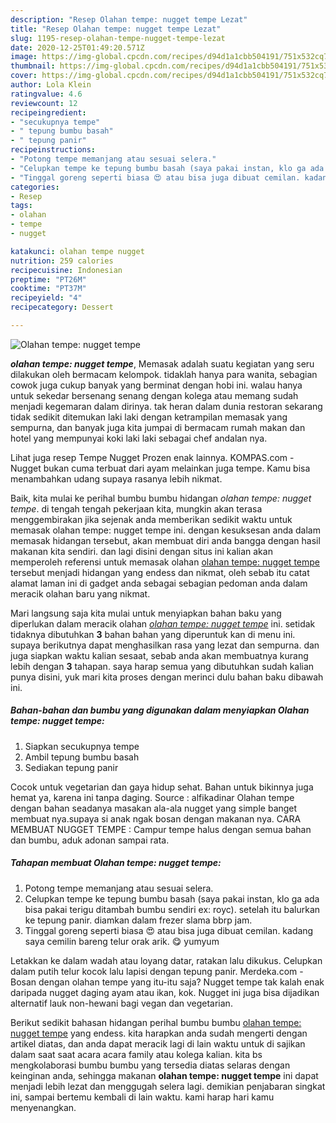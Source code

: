 ```yaml
---
description: "Resep Olahan tempe: nugget tempe Lezat"
title: "Resep Olahan tempe: nugget tempe Lezat"
slug: 1195-resep-olahan-tempe-nugget-tempe-lezat
date: 2020-12-25T01:49:20.571Z
image: https://img-global.cpcdn.com/recipes/d94d1a1cbb504191/751x532cq70/olahan-tempe-nugget-tempe-foto-resep-utama.jpg
thumbnail: https://img-global.cpcdn.com/recipes/d94d1a1cbb504191/751x532cq70/olahan-tempe-nugget-tempe-foto-resep-utama.jpg
cover: https://img-global.cpcdn.com/recipes/d94d1a1cbb504191/751x532cq70/olahan-tempe-nugget-tempe-foto-resep-utama.jpg
author: Lola Klein
ratingvalue: 4.6
reviewcount: 12
recipeingredient:
- "secukupnya tempe"
- " tepung bumbu basah"
- " tepung panir"
recipeinstructions:
- "Potong tempe memanjang atau sesuai selera."
- "Celupkan tempe ke tepung bumbu basah (saya pakai instan, klo ga ada bisa pakai terigu ditambah bumbu sendiri ex: royc). setelah itu balurkan ke tepung panir. diamkan dalam frezer slama bbrp jam."
- "Tinggal goreng seperti biasa 😍 atau bisa juga dibuat cemilan. kadang saya cemilin bareng telur orak arik. 😋 yumyum"
categories:
- Resep
tags:
- olahan
- tempe
- nugget

katakunci: olahan tempe nugget 
nutrition: 259 calories
recipecuisine: Indonesian
preptime: "PT26M"
cooktime: "PT37M"
recipeyield: "4"
recipecategory: Dessert

---
```



![Olahan tempe: nugget tempe](https://img-global.cpcdn.com/recipes/d94d1a1cbb504191/751x532cq70/olahan-tempe-nugget-tempe-foto-resep-utama.jpg)

<b><i>olahan tempe: nugget tempe</i></b>, Memasak adalah suatu kegiatan yang seru dilakukan oleh bermacam kelompok. tidaklah hanya para wanita, sebagian cowok juga cukup banyak yang berminat dengan hobi ini. walau hanya untuk sekedar bersenang senang dengan kolega atau memang sudah menjadi kegemaran dalam dirinya. tak heran dalam dunia restoran sekarang tidak sedikit ditemukan laki laki dengan ketrampilan memasak yang sempurna, dan banyak juga kita jumpai di bermacam rumah makan dan hotel yang mempunyai koki laki laki sebagai chef andalan nya.

Lihat juga resep Tempe Nugget Prozen enak lainnya. KOMPAS.com - Nugget bukan cuma terbuat dari ayam melainkan juga tempe. Kamu bisa menambahkan udang supaya rasanya lebih nikmat.

Baik, kita mulai ke perihal bumbu bumbu hidangan <i>olahan tempe: nugget tempe</i>. di tengah tengah pekerjaan kita, mungkin akan terasa menggembirakan jika sejenak anda memberikan sedikit waktu untuk memasak olahan tempe: nugget tempe ini. dengan kesuksesan anda dalam memasak hidangan tersebut, akan membuat diri anda bangga dengan hasil makanan kita sendiri. dan lagi disini dengan situs ini kalian akan memperoleh referensi untuk memasak olahan <u>olahan tempe: nugget tempe</u> tersebut menjadi hidangan yang endess dan nikmat, oleh sebab itu catat alamat laman ini di gadget anda sebagai sebagian pedoman anda dalam meracik olahan baru yang nikmat.


Mari langsung saja kita mulai untuk menyiapkan bahan baku yang diperlukan dalam meracik olahan <u><i>olahan tempe: nugget tempe</i></u> ini. setidak tidaknya dibutuhkan <b>3</b> bahan bahan yang diperuntuk kan di menu ini. supaya berikutnya dapat menghasilkan rasa yang lezat dan sempurna. dan juga siapkan waktu kalian sesaat, sebab anda akan membuatnya kurang lebih dengan <b>3</b> tahapan. saya harap semua yang dibutuhkan sudah kalian punya disini, yuk mari kita proses dengan merinci dulu bahan baku dibawah ini.

<!--inarticleads1-->

##### Bahan-bahan dan bumbu yang digunakan dalam menyiapkan Olahan tempe: nugget tempe:

1. Siapkan secukupnya tempe
1. Ambil  tepung bumbu basah
1. Sediakan  tepung panir


Cocok untuk vegetarian dan gaya hidup sehat. Bahan untuk bikinnya juga hemat ya, karena ini tanpa daging. Source : alfikadinar Olahan tempe dengan bahan seadanya masakan ala-ala nugget yang simple banget membuat nya.supaya si anak ngak bosan dengan makanan nya. CARA MEMBUAT NUGGET TEMPE : Campur tempe halus dengan semua bahan dan bumbu, aduk adonan sampai rata. 

<!--inarticleads2-->

##### Tahapan membuat Olahan tempe: nugget tempe:

1. Potong tempe memanjang atau sesuai selera.
1. Celupkan tempe ke tepung bumbu basah (saya pakai instan, klo ga ada bisa pakai terigu ditambah bumbu sendiri ex: royc). setelah itu balurkan ke tepung panir. diamkan dalam frezer slama bbrp jam.
1. Tinggal goreng seperti biasa 😍 atau bisa juga dibuat cemilan. kadang saya cemilin bareng telur orak arik. 😋 yumyum


Letakkan ke dalam wadah atau loyang datar, ratakan lalu dikukus. Celupkan dalam putih telur kocok lalu lapisi dengan tepung panir. Merdeka.com - Bosan dengan olahan tempe yang itu-itu saja? Nugget tempe tak kalah enak daripada nugget daging ayam atau ikan, kok. Nugget ini juga bisa dijadikan alternatif lauk non-hewani bagi vegan dan vegetarian. 

Berikut sedikit bahasan hidangan perihal bumbu bumbu <u>olahan tempe: nugget tempe</u> yang endess. kita harapkan anda sudah mengerti dengan artikel diatas, dan anda dapat meracik lagi di lain waktu untuk di sajikan dalam saat saat acara acara family atau kolega kalian. kita bs mengkolaborasi bumbu bumbu yang tersedia diatas selaras dengan keinginan anda, sehingga makanan <b>olahan tempe: nugget tempe</b> ini dapat menjadi lebih lezat dan menggugah selera lagi. demikian penjabaran singkat ini, sampai bertemu kembali di lain waktu. kami harap hari kamu menyenangkan.
